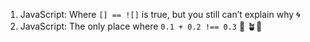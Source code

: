 1. JavaScript: Where `[] == ![]` is true, but you still can’t explain why 🌀
2. JavaScript: The only place where `0.1 + 0.2 !== 0.3` 🤯
🪴🌳